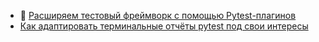 - 🔗 [Расширяем тестовый фреймворк с помощью Pytest-плагинов](https://habr.com/ru/companies/yadro/articles/791496/)
- [Как адаптировать терминальные отчёты pytest под свои интересы](https://habr.com/ru/articles/844728/)